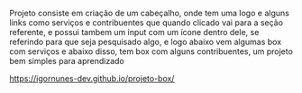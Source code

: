Projeto consiste em criação de um cabeçalho, onde tem uma logo e alguns links como serviços e contribuentes que quando clicado vai para a seção referente, e possui tambem um input com um ícone dentro dele, se referindo para que seja pesquisado algo, e logo abaixo vem algumas box com serviços e abaixo disso, tem box com alguns contribuentes, um projeto bem simples para aprendizado

https://igornunes-dev.github.io/projeto-box/
